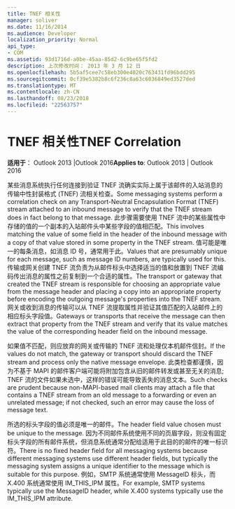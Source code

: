 ```yaml
---
title: TNEF 相关性
manager: soliver
ms.date: 11/16/2014
ms.audience: Developer
localization_priority: Normal
api_type:
- COM
ms.assetid: 93d1716d-a0be-45aa-85d2-6c9be65f5fd2
description: 上次修改时间： 2013 年 3 月 12 日
ms.openlocfilehash: 5b5af5cee7c58eb300e4020c763431fd96bdd295
ms.sourcegitcommit: 0cf39e5382b8c6f236c8a63c6036849ed3527ded
ms.translationtype: MT
ms.contentlocale: zh-CN
ms.lasthandoff: 08/23/2018
ms.locfileid: "22563757"
---
```

# <a name="tnef-correlation"></a><span data-ttu-id="33898-103">TNEF 相关性</span><span class="sxs-lookup"><span data-stu-id="33898-103">TNEF Correlation</span></span>

 
  
<span data-ttu-id="33898-104">**适用于**： Outlook 2013 |Outlook 2016</span><span class="sxs-lookup"><span data-stu-id="33898-104">**Applies to**: Outlook 2013 | Outlook 2016</span></span> 
  
<span data-ttu-id="33898-105">某些消息系统执行任何连接到验证 TNEF 流确实实际上属于该邮件的入站消息的传输中性封装格式 (TNEF) 流相关检查。</span><span class="sxs-lookup"><span data-stu-id="33898-105">Some messaging systems perform a correlation check on any Transport-Neutral Encapsulation Format (TNEF) stream attached to an inbound message to verify that the TNEF stream does in fact belong to that message.</span></span> <span data-ttu-id="33898-106">此步骤需要使用 TNEF 流中的某些属性中存储的值的一个副本的入站邮件头中某些字段的值相匹配。</span><span class="sxs-lookup"><span data-stu-id="33898-106">This involves matching the value of some field in the header of the inbound message with a copy of that value stored in some property in the TNEF stream.</span></span> <span data-ttu-id="33898-107">值可能是唯一的每条消息，如消息 ID 号，通常用于此。</span><span class="sxs-lookup"><span data-stu-id="33898-107">Values that are presumably unique for each message, such as message ID numbers, are typically used for this.</span></span> <span data-ttu-id="33898-108">传输或网关创建 TNEF 流负责为从邮件标头中选择适当的值和放置到 TNEF 流编码传出消息的属性之前复制到一个合适的属性。</span><span class="sxs-lookup"><span data-stu-id="33898-108">The transport or gateway that created the TNEF stream is responsible for choosing an appropriate value from the message header and placing a copy into an appropriate property before encoding the outgoing message's properties into the TNEF stream.</span></span> <span data-ttu-id="33898-109">网关或收到消息的传输可以从 TNEF 流提取属性并验证其值匹配的入站邮件上的相应标头字段值。</span><span class="sxs-lookup"><span data-stu-id="33898-109">Gateways or transports that receive the message can then extract that property from the TNEF stream and verify that its value matches the value of the corresponding header field on the inbound message.</span></span>
  
<span data-ttu-id="33898-110">如果值不匹配，则应放弃的网关或传输的 TNEF 流和处理仅本机邮件信封。</span><span class="sxs-lookup"><span data-stu-id="33898-110">If the values do not match, the gateway or transport should discard the TNEF stream and process only the native message envelope.</span></span> <span data-ttu-id="33898-111">此类检查都谨慎，因为不基于 MAPI 的邮件客户端可能将附加包含从旧的邮件转发或甚至无关的消息; TNEF 流的文件如果未选中，这样的错误可能导致丢失的消息文本。</span><span class="sxs-lookup"><span data-stu-id="33898-111">Such checks are prudent because non-MAPI-based mail clients may attach a file that contains a TNEF stream from an old message to a forwarding or even an unrelated message; if not checked, such an error may cause the loss of message text.</span></span>
  
<span data-ttu-id="33898-112">所选的标头字段的值必须是唯一的邮件。</span><span class="sxs-lookup"><span data-stu-id="33898-112">The header field value chosen must be unique to the message.</span></span> <span data-ttu-id="33898-113">因为不同邮件系统使用不同的页眉字段，则没有固定标头字段的所有邮件系统，但消息系统通常分配给适用于此目的的邮件的唯一标识符。</span><span class="sxs-lookup"><span data-stu-id="33898-113">There is no fixed header field for all messaging systems because different messaging systems use different header fields, but typically the messaging system assigns a unique identifier to the message which is suitable for this purpose.</span></span> <span data-ttu-id="33898-114">例如，SMTP 系统通常使用 MessageID 标头，而 X.400 系统通常使用 IM_THIS_IPM 属性。</span><span class="sxs-lookup"><span data-stu-id="33898-114">For example, SMTP systems typically use the MessageID header, while X.400 systems typically use the IM_THIS_IPM attribute.</span></span>
  

